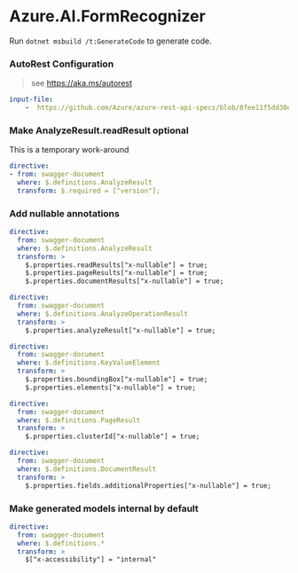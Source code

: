 # Azure.AI.FormRecognizer

Run `dotnet msbuild /t:GenerateCode` to generate code.

### AutoRest Configuration
> see https://aka.ms/autorest

``` yaml
input-file:
    -  https://github.com/Azure/azure-rest-api-specs/blob/8fee11f5dd30e228a850ee25a2f3368dc1671b53/specification/cognitiveservices/data-plane/FormRecognizer/preview/v2.1-preview.1/FormRecognizer.json
```




### Make AnalyzeResult.readResult optional
This is a temporary work-around
``` yaml
directive:
- from: swagger-document
  where: $.definitions.AnalyzeResult
  transform: $.required = ["version"];
```

### Add nullable annotations

``` yaml
directive:
  from: swagger-document
  where: $.definitions.AnalyzeResult
  transform: >
    $.properties.readResults["x-nullable"] = true;
    $.properties.pageResults["x-nullable"] = true;
    $.properties.documentResults["x-nullable"] = true;
```

``` yaml
directive:
  from: swagger-document
  where: $.definitions.AnalyzeOperationResult
  transform: >
    $.properties.analyzeResult["x-nullable"] = true;
```

``` yaml
directive:
  from: swagger-document
  where: $.definitions.KeyValueElement
  transform: >
    $.properties.boundingBox["x-nullable"] = true;
    $.properties.elements["x-nullable"] = true;
```

``` yaml
directive:
  from: swagger-document
  where: $.definitions.PageResult
  transform: >
    $.properties.clusterId["x-nullable"] = true;
```

``` yaml
directive:
  from: swagger-document
  where: $.definitions.DocumentResult
  transform: >
    $.properties.fields.additionalProperties["x-nullable"] = true;
```

### Make generated models internal by default

``` yaml
directive:
  from: swagger-document
  where: $.definitions.*
  transform: >
    $["x-accessibility"] = "internal"
```
